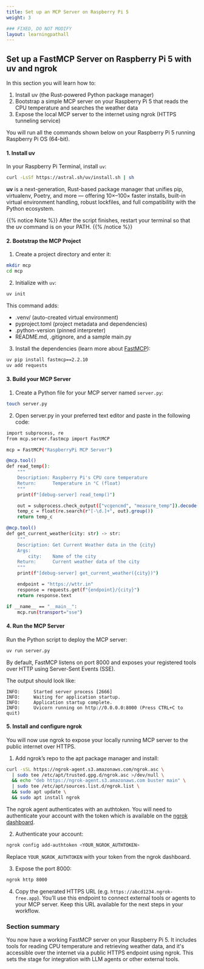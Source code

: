 ```yaml
---
title: Set up an MCP Server on Raspberry Pi 5
weight: 3

### FIXED, DO NOT MODIFY
layout: learningpathall
---
```


## Set up a FastMCP Server on Raspberry Pi 5 with uv and ngrok

In this section you will learn how to:

1. Install uv (the Rust-powered Python package manager)  
2. Bootstrap a simple MCP server on your Raspberry Pi 5 that reads the CPU temperature and searches the weather data
3. Expose the local MCP server to the internet using ngrok (HTTPS tunneling service)

You will run all the commands shown below on your Raspberry Pi 5 running Raspberry Pi OS (64-bit). 

#### 1. Install uv
In your Raspberry Pi Terminal, install `uv`:
```bash
curl -LsSf https://astral.sh/uv/install.sh | sh
```

**uv** is a next-generation, Rust-based package manager that unifies pip, virtualenv, Poetry, and more — offering 10×–100× faster installs, built-in virtual environment handling, robust lockfiles, and full compatibility with the Python ecosystem.

{{% notice Note %}}
After the script finishes, restart your terminal so that the uv command is on your PATH.
{{% /notice %}}

#### 2. Bootstrap the MCP Project
1. Create a project directory and enter it:
```bash
mkdir mcp
cd mcp
```
2. Initialize with `uv`:
```bash
uv init
```
This command adds:
- .venv/ (auto-created virtual environment)
- pyproject.toml (project metadata and dependencies)
- .python-version (pinned interpreter)
- README.md, .gitignore, and a sample main.py

3. Install the dependencies (learn more about [FastMCP](https://github.com/jlowin/fastmcp)):

```bash
uv pip install fastmcp==2.2.10
uv add requests
```

#### 3. Build your MCP Server 
1. Create a Python file for your MCP server named `server.py`:
```bash
touch server.py
```
2. Open server.py in your preferred text editor and paste in the following code:
```bash
import subprocess, re
from mcp.server.fastmcp import FastMCP

mcp = FastMCP("RaspberryPi MCP Server")

@mcp.tool()
def read_temp():
    """
    Description: Raspberry Pi's CPU core temperature
    Return:      Temperature in °C (float)
    """
    print(f"[debug-server] read_temp()")

    out = subprocess.check_output(["vcgencmd", "measure_temp"]).decode()
    temp_c = float(re.search(r"[-\d.]+", out).group())
    return temp_c

@mcp.tool()
def get_current_weather(city: str) -> str:
    """
    Description: Get Current Weather data in the {city}
    Args:
        city:    Name of the city
    Return:      Current weather data of the city
    """
    print(f"[debug-server] get_current_weather({city})")

    endpoint = "https://wttr.in"
    response = requests.get(f"{endpoint}/{city}")
    return response.text

if __name__ == "__main__":
    mcp.run(transport="sse")
```

#### 4. Run the MCP Server

Run the Python script to deploy the MCP server:

```python
uv run server.py
```
By default, FastMCP listens on port 8000 and exposes your registered tools over HTTP using Server-Sent Events (SSE).

The output should look like:

```output
INFO:     Started server process [2666]
INFO:     Waiting for application startup.
INFO:     Application startup complete.
INFO:     Uvicorn running on http://0.0.0.0:8000 (Press CTRL+C to quit)
```

#### 5. Install and configure ngrok

You will now use ngrok to expose your locally running MCP server to the public internet over HTTPS.

1. Add ngrok’s repo to the apt package manager and install:
```bash
curl -sSL https://ngrok-agent.s3.amazonaws.com/ngrok.asc \
  | sudo tee /etc/apt/trusted.gpg.d/ngrok.asc >/dev/null \
  && echo "deb https://ngrok-agent.s3.amazonaws.com buster main" \
  | sudo tee /etc/apt/sources.list.d/ngrok.list \
  && sudo apt update \
  && sudo apt install ngrok
```
The ngrok agent authenticates with an authtoken. You will need to authenticate your account with the token which is available on the [ngrok dashboard](https://dashboard.ngrok.com/get-started/your-authtoken).
 
2. Authenticate your account:
```bash
ngrok config add-authtoken <YOUR_NGROK_AUTHTOKEN>
```
Replace `YOUR_NGROK_AUTHTOKEN` with your token from the ngrok dashboard.

3. Expose the port 8000:
```bash
ngrok http 8000
```
4. Copy the generated HTTPS URL (e.g. `https://abcd1234.ngrok-free.app`). You’ll use this endpoint to connect external tools or agents to your MCP server. Keep this URL available for the next steps in your workflow.

### Section summary

You now have a working FastMCP server on your Raspberry Pi 5. It includes tools for reading CPU temperature and retrieving weather data, and it's accessible over the internet via a public HTTPS endpoint using ngrok. This sets the stage for integration with LLM agents or other external tools.

